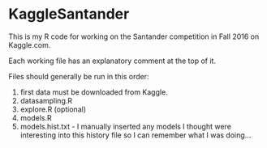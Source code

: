 # KaggleSantander
This is my R code for working on the Santander competition in Fall 2016 on Kaggle.com.

Each working file has an explanatory comment at the top of it.

Files should generally be run in this order:
1) first data must be downloaded from Kaggle.
2) datasampling.R
3) explore.R (optional)
4) models.R
5) models.hist.txt - I manually inserted any models I thought were interesting into this history file so I can remember what I was doing...

